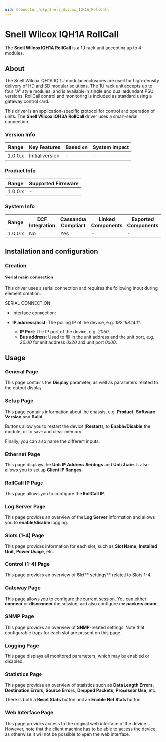 ```yaml
---
uid: Connector_help_Snell_Wilcox_IQH1A_RollCall
---
```


# Snell Wilcox IQH1A RollCall

The **Snell Wilcox IQH1A RollCall** is a 1U rack unit accepting up to 4 modules.

## About

The Snell Wilcox IQH1A IQ 1U modular enclosures are used for high-density delivery of HD and SD modular solutions. The 1U rack unit accepts up to four "A" style modules, and is available in single and dual redundant PSU versions. RollCall control and monitoring is included as standard using a gateway control card.

This driver is an application-specific protocol for control and operation of units. The **Snell Wilcox IQH3A RollCall** driver uses a smart-serial connection.

### Version Info

| **Range** | **Key Features** | **Based on** | **System Impact** |
|-----------|------------------|--------------|-------------------|
| 1.0.0.x   | Initial version  | \-           | \-                |

### Product Info

| **Range** | **Supported Firmware** |
|-----------|------------------------|
| 1.0.0.x   | \-                     |

### System Info

| **Range** | **DCF Integration** | **Cassandra Compliant** | **Linked Components** | **Exported Components** |
|-----------|---------------------|-------------------------|-----------------------|-------------------------|
| 1.0.0.x   | No                  | Yes                     | \-                    | \-                      |

## Installation and configuration

### Creation

#### Serial main connection

This driver uses a serial connection and requires the following input during element creation:

SERIAL CONNECTION:

- Interface connection:

- **IP address/host**: The polling IP of the device, e.g. *192.168.14.11*.
  - **IP Port**: The IP port of the device, e.g. *2050*.
  - **Bus address**: Used to fill in the unit address and the unit port, e.g. *20.00* for unit address *0x20* and unit port *0x00*.

## Usage

### General Page

This page contains the **Display** parameter, as well as parameters related to the output display.

### Setup Page

This page contains information about the chassis, e.g. **Product**, **Software Version** and **Build**.

Buttons allow you to restart the device (**Restart**), to **Enable/Disable** the module, or to save and clear memory.

Finally, you can also name the different inputs.

### Ethernet Page

This page displays the **Unit IP Address Settings** and **Unit State**. It also allows you to set up **Client IP Ranges**.

### RollCall IP Page

This page allows you to configure the **RollCall IP**.

### Log Server Page

This page provides an overview of the **Log Server** information and allows you to **enable/disable** logging.

### Slots (1-4) Page

This page provides information for each slot, such as **Slot Name**, **Installed Unit**, **Power Usage**, etc.

### Control (1-4) Page

This page provides an overview of **S**lot** settings** related to Slots 1-4.

### Gateway Page

This page allows you to configure the current session. You can either **connect** or **disconnect** the session, and also configure the **packets count**.

### SNMP Page

This page provides an overview of **SNMP**-related settings. Note that configurable traps for each slot are present on this page.

### Logging Page

This page displays all monitored parameters, which may be enabled or disabled.

### Statistics Page

This page provides an overview of statistics such as **Data Length Errors**, **Destination Errors**, **Source Errors**, **Dropped Packets**, **Processor Use**, etc.

There is both a **Reset Stats** button and an **Enable Net Stats** button.

### Web Interface Page

This page provides access to the original web interface of the device. However, note that the client machine has to be able to access the device, as otherwise it will not be possible to open the web interface.
